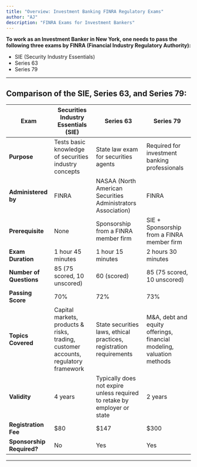 ```yaml
---
title: "Overview: Investment Banking FINRA Regulatory Exams"
author: "AJ"
description: "FINRA Exams for Investment Bankers"
---
```


**To work as an Investment Banker in New York, one needs to pass the following three exams by FINRA (Financial Industry Regulatory Authority):**

- SIE (Security Industry Essentials)
- Series 63
- Series 79

---

## Comparison of the **SIE, Series 63, and Series 79**:


| **Exam**    | **Securities Industry Essentials (SIE)** | **Series 63** | **Series 79** |
|------------|---------------------------------|----------------|----------------|
| **Purpose** | Tests basic knowledge of securities industry concepts | State law exam for securities agents | Required for investment banking professionals |
| **Administered by** | FINRA | NASAA (North American Securities Administrators Association) | FINRA |
| **Prerequisite** | None | Sponsorship from a FINRA member firm | SIE + Sponsorship from a FINRA member firm |
| **Exam Duration** | 1 hour 45 minutes | 1 hour 15 minutes | 2 hours 30 minutes |
| **Number of Questions** | 85 (75 scored, 10 unscored) | 60 (scored) | 85 (75 scored, 10 unscored) |
| **Passing Score** | 70% | 72% | 73% |
| **Topics Covered** | Capital markets, products & risks, trading, customer accounts, regulatory framework | State securities laws, ethical practices, registration requirements | M&A, debt and equity offerings, financial modeling, valuation methods |
| **Validity** | 4 years | Typically does not expire unless required to retake by employer or state | 2 years |
| **Registration Fee** | $80 | $147 | $300 |
| **Sponsorship Required?** | No | Yes | Yes |

---



